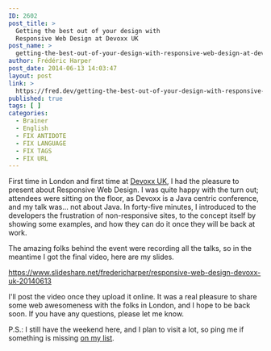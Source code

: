 ```yaml
---
ID: 2602
post_title: >
  Getting the best out of your design with
  Responsive Web Design at Devoxx UK
post_name: >
  getting-the-best-out-of-your-design-with-responsive-web-design-at-devoxx-uk
author: Frédéric Harper
post_date: 2014-06-13 14:03:47
layout: post
link: >
  https://fred.dev/getting-the-best-out-of-your-design-with-responsive-web-design-at-devoxx-uk/
published: true
tags: [ ]
categories:
  - Brainer
  - English
  - FIX ANTIDOTE
  - FIX LANGUAGE
  - FIX TAGS
  - FIX URL
---
```

First time in London and first time at <a title="Devoxx UK website" href="https://www.devoxx.co.uk/">Devoxx UK</a>, I had the pleasure to present about Responsive Web Design. I was quite happy with the turn out; attendees were sitting on the floor, as Devoxx is a Java centric conference, and my talk was... not about Java. In forty-five minutes, I introduced to the developers the frustration of non-responsive sites, to the concept itself by showing some examples, and how they can do it once they will be back at work.

The amazing folks behind the event were recording all the talks, so in the meantime I got the final video, here are my slides.

https://www.slideshare.net/fredericharper/responsive-web-design-devoxx-uk-20140613

I'll post the video once they upload it online. It was a real pleasure to share some web awesomeness with the folks in London, and I hope to be back soon. If you have any questions, please let me know.

P.S.: I still have the weekend here, and I plan to visit a lot, so ping me if something is missing <a title="I’m in London in United Kingdom, anything else a tourist should do?" href="http://fred.dev/im-in-london-in-united-kingdom-anything-else-a-tourist-should-do/">on my list</a>.